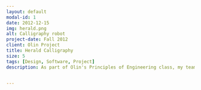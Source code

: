 ```yaml
---
layout: default
modal-id: 1
date: 2012-12-15
img: herald.png
alt: Calligraphy robot
project-date: Fall 2012
client: Olin Project
title: Herald Calligraphy
size: 5
tags: [Design, Software, Project]
description: As part of Olin's Principles of Engineering class, my team and I built a calligraphy writing machine. Our machine has precise three-axis control. It uses a graphical user interface (GUI) that allows the user to input and format text. These inputs are then processed and passed to our microcontroller, which directs our stepper motors to produce the strokes that form text. Personally, I acted as project manager, developed the GUI, and designed and implemented the system for translation of user input to machine-readable g-code. You can learn more at our <a href="http://calligraphybyherald.wixsite.com/herald">project site</a>. You can also check out writeups on <a href="http://hackaday.com/2013/03/08/handwriting-suck-build-a-machine-to-do-it-for-you/">hackaday</a> and <a href="http://www.techhive.com/article/2030519/this-robot-has-better-handwriting-than-you-do-and-other-stuff-you-missed-.html">TechHive</a>. <p></p> <iframe width="560" height="315" src="https://www.youtube.com/embed/E9bdaHhcjR4" frameborder="0" allowfullscreen></iframe>


---
```

